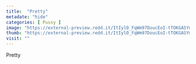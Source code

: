 ```yaml
---
title:  "Pretty"
metadate: "hide"
categories: [ Pussy ]
image: "https://external-preview.redd.it/ItIylO_FqWm97DoucEoI-tTOKGASYmj_xa6fhI9SxgY.jpg?auto=webp&s=f41ca70ff2b41b39d0c6774406efc81fb2d8f653"
thumb: "https://external-preview.redd.it/ItIylO_FqWm97DoucEoI-tTOKGASYmj_xa6fhI9SxgY.jpg?width=320&crop=smart&auto=webp&s=428c7a517789bcc181ca7ca7d252996dfdcad594"
visit: ""
---
```

Pretty

